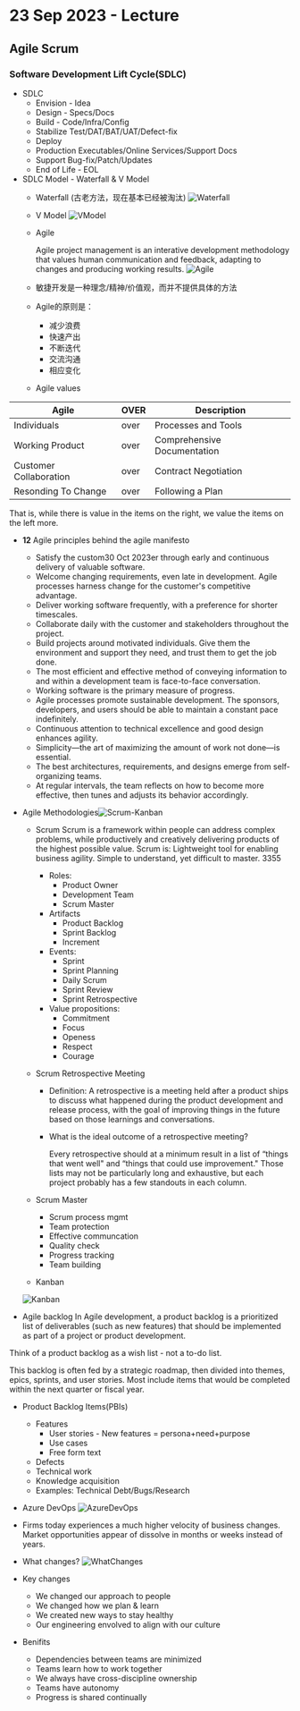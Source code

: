 # 23 Sep 2023 - Lecture
## Agile Scrum

### Software Development Lift Cycle(SDLC)
- SDLC
    - Envision - Idea
    - Design - Specs/Docs
    - Build - Code/Infra/Config
    - Stabilize Test/DAT/BAT/UAT/Defect-fix
    - Deploy
    - Production Executables/Online Services/Support Docs
    - Support Bug-fix/Patch/Updates
    - End of Life - EOL
- SDLC Model - Waterfall & V Model
    - Waterfall (古老方法，现在基本已经被淘汰)
![Waterfall](assets/Waterfall.png)
    - V Model
    ![VModel](assets/VModel.jpeg)

    - Agile
    
        Agile project management is an interative development methodology that values human communication and feedback, adapting to changes and producing working results.
        ![Agile](assets/Agile.png)

    - 敏捷开发是一种理念/精神/价值观，而并不提供具体的方法
    - Agile的原则是：
        - 减少浪费
        - 快速产出
        - 不断迭代
        - 交流沟通
        - 相应变化
    - Agile values
    
| Agile  |  OVER  | Description |
| -----------| ----------- | ----------- |
| Individuals | over | Processes and Tools |
| Working Product | over | Comprehensive Documentation |
| Customer Collaboration | over | Contract Negotiation |
| Resonding To Change | over | Following a Plan |

That is, while there is value in the items on the right, we value the items on the left more.

- **12** Agile principles behind the agile manifesto
    - Satisfy the custom30 Oct 2023er through early and continuous delivery of valuable software.
    - Welcome changing requirements, even late in development. Agile processes harness change for the customer's competitive advantage.
    - Deliver working software frequently, with a preference for shorter timescales.
    - Collaborate daily with the customer and stakeholders throughout the project.
    - Build projects around motivated individuals. Give them the environment and support they need, and trust them to get the job done.
    - The most efficient and effective method of conveying information to and within a development team is face-to-face conversation.
    - Working software is the primary measure of progress.
    - Agile processes promote sustainable development. The sponsors, developers, and users should be able to maintain a constant pace indefinitely.
    - Continuous attention to technical excellence and good design enhances agility.
    - Simplicity—the art of maximizing the amount of work not done—is essential.
    - The best architectures, requirements, and designs emerge from self-organizing teams.
    - At regular intervals, the team reflects on how to become more effective, then tunes and adjusts its behavior accordingly.

- Agile Methodologies![Scrum-Kanban](assets/Scrum&Kanban.png)
    - Scrum
        Scrum is a framework within people can address complex problems, while productively and creatively delivering products of the highest possible value.
        Scrum is: Lightweight tool for enabling business agility. Simple to understand, yet difficult to master.
        3355
        - Roles:
            - Product Owner
            - Development Team
            - Scrum Master
        - Artifacts
            - Product Backlog
            - Sprint Backlog
            - Increment
        - Events:
            - Sprint
            - Sprint Planning
            - Daily Scrum
            - Sprint Review
            - Sprint Retrospective
        - Value propositions:
            - Commitment
            - Focus
            - Openess
            - Respect
            - Courage
    - Scrum Retrospective Meeting
        - Definition: A retrospective is a meeting held after a product ships to discuss what happened during the product development and release process, with the goal of improving things in the future based on those learnings and conversations.

        - What is the ideal outcome of a retrospective meeting?
            
            Every retrospective should at a minimum result in a list of “things that went well" and “things that could use improvement." Those lists may not be particularly long and exhaustive, but each project probably has a few standouts in each column.
            
    - Scrum Master
        - Scrum process mgmt
        - Team protection
        - Effective communcation
        - Quality check
        - Progress tracking
        - Team building
    - Kanban 

    ![Kanban](assets/Kanban.png)

- Agile backlog
    In Agile development, a product backlog is a prioritized list of deliverables (such as new features) that should be
implemented as part of a project or product development.

Think of a product backlog as a wish list - not a to-do list.

This backlog is often fed by a strategic roadmap, then divided into themes, epics, sprints, and user stories. Most include items that would be completed within the next quarter or fiscal year.

- Product Backlog Items(PBIs)
    - Features
        - User stories - New features = persona+need+purpose
        - Use cases
        - Free form text
    - Defects
    - Technical work
    - Knowledge acquisition
    - Examples: Technical Debt/Bugs/Research

- Azure DevOps
    ![AzureDevOps](assets/AzureDevOps.png)
- Firms today experiences a much higher velocity of business changes. Market opportunities appear of dissolve in months or weeks instead of years.

- What changes?
![WhatChanges](assets/WhatChanges.png)

- Key changes
    - We changed our approach to people
    - We changed how we plan & learn
    - We created new ways to stay healthy
    - Our engineering envolved to align with our culture

- Benifits    
    - Dependencies between teams are minimized
    - Teams learn how to work together
    - We always have cross-discipline ownership
    - Teams have autonomy
    - Progress is shared continually
